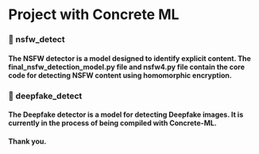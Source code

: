 # Project with Concrete ML


### 📁 nsfw_detect
#### The NSFW detector is a model designed to identify explicit content. The final_nsfw_detection_model.py file and nsfw4.py file contain the core code for detecting NSFW content using homomorphic encryption.
###  
### 📁 deepfake_detect
#### The Deepfake detector is a model for detecting Deepfake images. It is currently in the process of being compiled with Concrete-ML.

#### Thank you.
